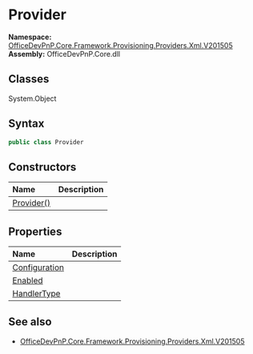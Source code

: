 # Provider

**Namespace:** [OfficeDevPnP.Core.Framework.Provisioning.Providers.Xml.V201505](OfficeDevPnP.Core.Framework.Provisioning.Providers.Xml.V201505.md)
**Assembly:** OfficeDevPnP.Core.dll
## Classes
System.Object
## Syntax
```C#
public class Provider
```
## Constructors
|**Name**|**Description**|
|:-----|:-----|
| [Provider()](Providerconstructor1details.md) | 
## Properties
|**Name**|**Description**|
|:-----|:-----|
| [Configuration](Provider.Configuration.md) | 
| [Enabled](Provider.Enabled.md) | 
| [HandlerType](Provider.HandlerType.md) | 
## See also
- [OfficeDevPnP.Core.Framework.Provisioning.Providers.Xml.V201505](OfficeDevPnP.Core.Framework.Provisioning.Providers.Xml.V201505.md)
